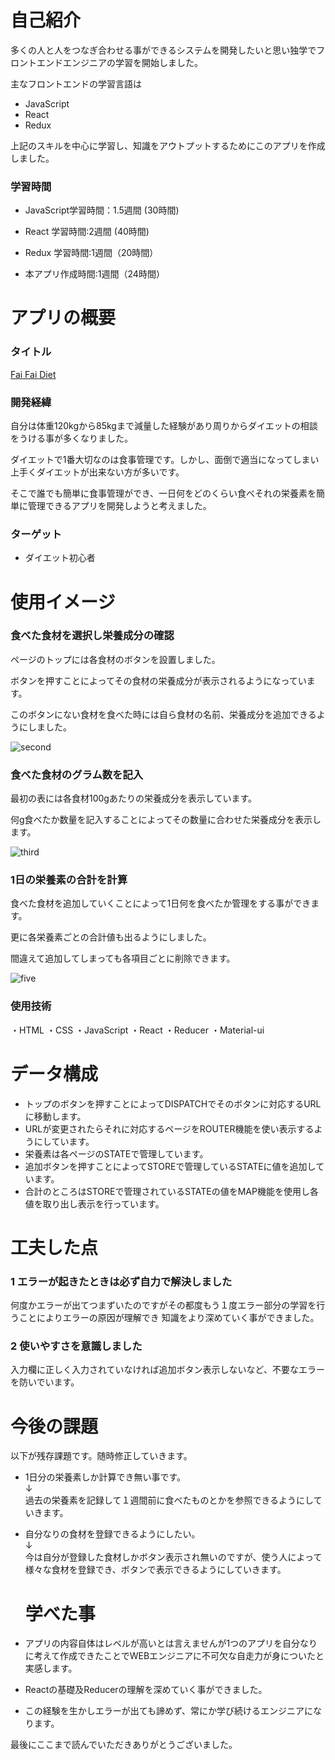 # 自己紹介
多くの人と人をつなぎ合わせる事ができるシステムを開発したいと思い独学でフロントエンドエンジニアの学習を開始しました。

主なフロントエンドの学習言語は

* JavaScript
* React
* Redux

上記のスキルを中心に学習し、知識をアウトプットするためにこのアプリを作成しました。

### 学習時間

* JavaScript学習時間：1.5週間 (30時間)
* React 学習時間:2週間 (40時間)
* Redux 学習時間:1週間（20時間）

* 本アプリ作成時間:1週間（24時間）


# アプリの概要

### タイトル

[Fai Fai Diet](https://kengo95.github.io/diet-app/)

### 開発経緯

自分は体重120kgから85kgまで減量した経験があり周りからダイエットの相談をうける事が多くなりました。

ダイエットで1番大切なのは食事管理です。しかし、面倒で適当になってしまい上手くダイエットが出来ない方が多いです。

そこで誰でも簡単に食事管理ができ、一日何をどのくらい食べそれの栄養素を簡単に管理できるアプリを開発しようと考えました。

### ターゲット

* ダイエット初心者

# 使用イメージ

### 食べた食材を選択し栄養成分の確認

ページのトップには各食材のボタンを設置しました。

ボタンを押すことによってその食材の栄養成分が表示されるようになっています。

このボタンにない食材を食べた時には自ら食材の名前、栄養成分を追加できるようにしました。

![second](https://user-images.githubusercontent.com/78431096/110656900-ba79f680-8203-11eb-8473-6986bac4bcb1.gif)

### 食べた食材のグラム数を記入

最初の表には各食材100gあたりの栄養成分を表示しています。

何g食べたか数量を記入することによってその数量に合わせた栄養成分を表示します。

![third](https://user-images.githubusercontent.com/78431096/110660429-e6e34200-8206-11eb-84b4-75fae7dc10e6.gif)

### 1日の栄養素の合計を計算

食べた食材を追加していくことによって1日何を食べたか管理をする事ができます。

更に各栄養素ごとの合計値も出るようにしました。

間違えて追加してしまっても各項目ごとに削除できます。

![five](https://user-images.githubusercontent.com/78431096/110662843-3d518000-8209-11eb-8bfa-ade2c013d64b.gif)

### 使用技術

・HTML ・CSS ・JavaScript ・React ・Reducer ・Material-ui 

# データ構成

* トップのボタンを押すことによってDISPATCHでそのボタンに対応するURLに移動します。
* URLが変更されたらそれに対応するページをROUTER機能を使い表示するようにしています。
* 栄養素は各ページのSTATEで管理しています。
* 追加ボタンを押すことによってSTOREで管理しているSTATEに値を追加しています。
* 合計のところはSTOREで管理されているSTATEの値をMAP機能を使用し各値を取り出し表示を行っています。

# 工夫した点

### 1 エラーが起きたときは必ず自力で解決しました

何度かエラーが出てつまずいたのですがその都度もう１度エラー部分の学習を行うことによりエラーの原因が理解でき
知識をより深めていく事ができました。

### 2 使いやすさを意識しました

入力欄に正しく入力されていなければ追加ボタン表示しないなど、不要なエラーを防いでいます。

# 今後の課題

以下が残存課題です。随時修正していきます。

* 1日分の栄養素しか計算でき無い事です。<br>
  ↓<br>
  過去の栄養素を記録して１週間前に食べたものとかを参照できるようにしていきます。<br>

* 自分なりの食材を登録できるようにしたい。<br>
  ↓ <br>
  今は自分が登録した食材しかボタン表示され無いのですが、使う人によって様々な食材を登録でき、ボタンで表示できるようにしていきます。
  
  # 学べた事
  
* アプリの内容自体はレベルが高いとは言えませんが1つのアプリを自分なりに考えて作成できたことでWEBエンジニアに不可欠な自走力が身についたと実感します。

* Reactの基礎及Reducerの理解を深めていく事ができました。

* この経験を生かしエラーが出ても諦めず、常にか学び続けるエンジニアになります。

最後にここまで読んでいただきありがとうございました。








